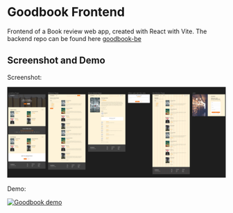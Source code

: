 # Goodbook Frontend
Frontend of a Book review web app, created with React with Vite. The backend repo can be found here [goodbook-be](https://github.com/fajarwz/goodbook-be)

## Screenshot and Demo
Screenshot:

![plot](./ss/goodbook-screenshot.png)

Demo:

[![Goodbook demo](https://img.youtube.com/vi/YkXaAFoAEvg/0.jpg)](https://www.youtube.com/watch?v=YkXaAFoAEvg)